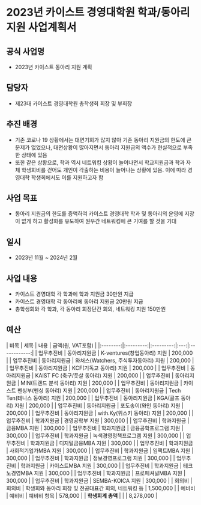 2023년 카이스트 경영대학원 학과/동아리 지원 사업계획서
===

## 공식 사업명
- 2023년 카이스트 동아리 지원 계획

## 담당자
- 제23대 카이스트 경영대학원 총학생회 회장 및 부회장

## 추진 배경
- 기존 코로나 19 상황에서는 대면기회가 많지 않아 기존 동아리 지원금의 한도에 큰 문제가 없었으나, 대면상황이 많아지면서 동아리 지원금의 액수가 현실적으로 부족한 상태에 있음
- 또한 같은 상황으로, 학과 역시 네트워킹 상황이 늘어나면서 학교지원금과 학과 자체 학생회비를 걷어도 개인이 각출하는 비용이 늘어나는 상황에 있음. 이에 따라 경영대학 학생회에서도 이를 지원하고자 함

## 사업 목표
- 동아리 지원금의 한도를 증액하여 카이스트 경영대학 학과 및 동아리의 운영에 지장이 없게 하고 활성화를 유도하여 원우간 네트워킹에 큰 기여를 할 것을 기대

## 일시
- 2023년 11월 ~ 2024년 2월

## 사업 내용
- 카이스트 경영대학 각 학과에 학과 지원금 30만원 지급
- 카이스트 경영대학 각 동아리에 동아리 지원금 20만원 지급
- 총학생회와 각 학과, 각 동아리 회장단간 회의, 네트워킹 지원 150만원

## 예산

| 비목       | 세목        | 내용  | 금액(원, VAT포함) |
|:--------:|:---------:|:---------:|:---:|:------------:|
| 업무추진비 | 동아리지원금 | K-ventures(창업동아리) 지원      | 200,000  |
| 업무추진비 | 동아리지원금 | 와처스(Watchers, 주식투자동아리) 지원 | 200,000  |
| 업무추진비 | 동아리지원금 | KCF(기독교 동아리) 지원           | 200,000  |
| 업무추진비 | 동아리지원금 | KAIST FC (축구/풋살 동아리) 지원   | 200,000  |
| 업무추진비 | 동아리지원금 | MIN(트렌드 분석 동아리) 지원        | 200,000  |
| 업무추진비 | 동아리지원금 | 카이스트 펜싱부(펜싱 동아리) 지원       | 200,000  |
| 업무추진비 | 동아리지원금 | Tech Ten(테니스 동아리) 지원      | 200,000  |
| 업무추진비 | 동아리지원금 | KGA(골프 동아리) 지원            | 200,000  |
| 업무추진비 | 동아리지원금 | 포도송이(와인 동아리) 지원           | 200,000  |
| 업무추진비 | 동아리지원금 | with.Ky(위스키 동아리) 지원       | 200,000  |
| 업무추진비 | 학과지원금  | 경영공학부 지원                  | 300,000  |
| 업무추진비 | 학과지원금  | 금융MBA 지원                  | 300,000  |
| 업무추진비 | 학과지원금  | 금융공학프로그램 지원               | 300,000  |
| 업무추진비 | 학과지원금  | 녹색경영정책프로그램 지원             | 300,000  |
| 업무추진비 | 학과지원금  | 디지털금융MBA 지원               | 300,000  |
| 업무추진비 | 학과지원금  | 사회적기업가MBA 지원              | 300,000  |
| 업무추진비 | 학과지원금  | 임팩트MBA 지원                 | 300,000  |
| 업무추진비 | 학과지원금  | 정보경영프로그램 지원               | 300,000  |
| 업무추진비 | 학과지원금 | 카이스트MBA 지원                     | 300,000    |
| 업무추진비 | 학과지원금 | 테크노경영MBA 지원                    | 300,000    |
| 업무추진비 | 학과지원금 | 프로페셔널MBA 지원                    | 300,000    |
| 업무추진비 | 학과지원금 | SEMBA-KOICA 지원                 | 300,000    |
| 회의비   | 회의비   | 학생회와 동아리 회장 및 전공대표간 회의, 네트워킹 등 | 1,500,000  |
| 예비비   | 예비비   | 예비비 항목                         | 578,000    |
|  **학생회계 총액**     |       |                                |      8,278,000     |
